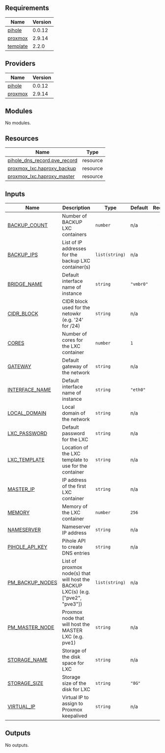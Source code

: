 ## Requirements

| Name | Version |
|------|---------|
| <a name="requirement_pihole"></a> [pihole](#requirement\_pihole) | 0.0.12 |
| <a name="requirement_proxmox"></a> [proxmox](#requirement\_proxmox) | 2.9.14 |
| <a name="requirement_template"></a> [template](#requirement\_template) | 2.2.0 |

## Providers

| Name | Version |
|------|---------|
| <a name="provider_pihole"></a> [pihole](#provider\_pihole) | 0.0.12 |
| <a name="provider_proxmox"></a> [proxmox](#provider\_proxmox) | 2.9.14 |

## Modules

No modules.

## Resources

| Name | Type |
|------|------|
| [pihole_dns_record.pve_record](https://registry.terraform.io/providers/ryanwholey/pihole/0.0.12/docs/resources/dns_record) | resource |
| [proxmox_lxc.haproxy_backup](https://registry.terraform.io/providers/Telmate/proxmox/2.9.14/docs/resources/lxc) | resource |
| [proxmox_lxc.haproxy_master](https://registry.terraform.io/providers/Telmate/proxmox/2.9.14/docs/resources/lxc) | resource |

## Inputs

| Name | Description | Type | Default | Required |
|------|-------------|------|---------|:--------:|
| <a name="input_BACKUP_COUNT"></a> [BACKUP\_COUNT](#input\_BACKUP\_COUNT) | Number of BACKUP LXC containers | `number` | n/a | yes |
| <a name="input_BACKUP_IPS"></a> [BACKUP\_IPS](#input\_BACKUP\_IPS) | List of IP addresses for the backup LXC container(s) | `list(string)` | n/a | yes |
| <a name="input_BRIDGE_NAME"></a> [BRIDGE\_NAME](#input\_BRIDGE\_NAME) | Default interface name of instance | `string` | `"vmbr0"` | no |
| <a name="input_CIDR_BLOCK"></a> [CIDR\_BLOCK](#input\_CIDR\_BLOCK) | CIDR block used for the netowkr (e.g. '24' for /24) | `string` | n/a | yes |
| <a name="input_CORES"></a> [CORES](#input\_CORES) | Number of cores for the LXC container | `number` | `1` | no |
| <a name="input_GATEWAY"></a> [GATEWAY](#input\_GATEWAY) | Default gateway of the network | `string` | n/a | yes |
| <a name="input_INTERFACE_NAME"></a> [INTERFACE\_NAME](#input\_INTERFACE\_NAME) | Default interface name of instance | `string` | `"eth0"` | no |
| <a name="input_LOCAL_DOMAIN"></a> [LOCAL\_DOMAIN](#input\_LOCAL\_DOMAIN) | Local domain of the network | `string` | n/a | yes |
| <a name="input_LXC_PASSWORD"></a> [LXC\_PASSWORD](#input\_LXC\_PASSWORD) | Default password for the LXC | `string` | n/a | yes |
| <a name="input_LXC_TEMPLATE"></a> [LXC\_TEMPLATE](#input\_LXC\_TEMPLATE) | Location of the LXC template to use for the container | `string` | n/a | yes |
| <a name="input_MASTER_IP"></a> [MASTER\_IP](#input\_MASTER\_IP) | IP address of the first LXC container | `string` | n/a | yes |
| <a name="input_MEMORY"></a> [MEMORY](#input\_MEMORY) | Memory of the LXC container | `number` | `256` | no |
| <a name="input_NAMESERVER"></a> [NAMESERVER](#input\_NAMESERVER) | Nameserver IP address | `string` | n/a | yes |
| <a name="input_PIHOLE_API_KEY"></a> [PIHOLE\_API\_KEY](#input\_PIHOLE\_API\_KEY) | Pihole API to create DNS entries | `string` | n/a | yes |
| <a name="input_PM_BACKUP_NODES"></a> [PM\_BACKUP\_NODES](#input\_PM\_BACKUP\_NODES) | List of proxmox node(s) that will host the BACKUP LXC(s) (e.g. ["pve2", "pve3"]) | `list(string)` | n/a | yes |
| <a name="input_PM_MASTER_NODE"></a> [PM\_MASTER\_NODE](#input\_PM\_MASTER\_NODE) | Proxmox node that will host the MASTER LXC (e.g. pve1) | `string` | n/a | yes |
| <a name="input_STORAGE_NAME"></a> [STORAGE\_NAME](#input\_STORAGE\_NAME) | Storage of the disk space for LXC | `string` | n/a | yes |
| <a name="input_STORAGE_SIZE"></a> [STORAGE\_SIZE](#input\_STORAGE\_SIZE) | Storage size of the disk for LXC | `string` | `"8G"` | no |
| <a name="input_VIRTUAL_IP"></a> [VIRTUAL\_IP](#input\_VIRTUAL\_IP) | Virtual IP to assign to Proxmox keepalived | `string` | n/a | yes |

## Outputs

No outputs.
